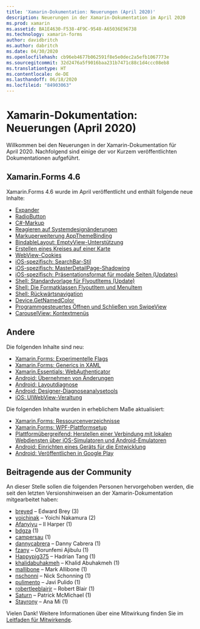 ```yaml
---
title: 'Xamarin-Dokumentation: Neuerungen (April 2020)'
description: Neuerungen in der Xamarin-Dokumentation im April 2020
ms.prod: xamarin
ms.assetid: BA1E4630-F538-4F9C-9548-A65036E96738
ms.technology: xamarin-forms
author: davidbritch
ms.author: dabritch
ms.date: 04/30/2020
ms.openlocfilehash: cb96eb4677b062591f8e5e0dec2a5efb1067773e
ms.sourcegitcommit: 32d2476a5f9016baa231b7471c88c1d4ccc08eb8
ms.translationtype: HT
ms.contentlocale: de-DE
ms.lasthandoff: 06/18/2020
ms.locfileid: "84903063"
---
```

# <a name="xamarin-docs-whats-new-april-2020"></a>Xamarin-Dokumentation: Neuerungen (April 2020)

Willkommen bei den Neuerungen in der Xamarin-Dokumentation für April 2020. Nachfolgend sind einige der vor Kurzem veröffentlichten Dokumentationen aufgeführt.

## <a name="xamarinforms-46"></a>Xamarin.Forms 4.6

Xamarin.Forms 4.6 wurde im April veröffentlicht und enthält folgende neue Inhalte:

- [Expander](~/xamarin-forms/user-interface/expander.md)
- [RadioButton](~/xamarin-forms/user-interface/radiobutton.md)
- [C#-Markup](~/xamarin-forms/user-interface/csharp-markup.md)
- [Reagieren auf Systemdesignänderungen](~/xamarin-forms/user-interface/theming/system-theme-changes.md)
- [Markuperweiterung AppThemeBinding](~/xamarin-forms/xaml/markup-extensions/consuming.md#appthemebinding-markup-extension)
- [BindableLayout: EmptyView-Unterstützung](~/xamarin-forms/user-interface/layouts/bindable-layouts.md)
- [Erstellen eines Kreises auf einer Karte](~/xamarin-forms/user-interface/map/polygons.md#create-a-circle)
- [WebView-Cookies](~/xamarin-forms/user-interface/webview.md#cookies)
- [iOS-spezifisch: SearchBar-Stil](~/xamarin-forms/platform/ios/searchbar-style.md)
- [iOS-spezifisch: MasterDetailPage-Shadowing](~/xamarin-forms/platform/ios/masterdetailpage-shadow.md)
- [iOS-spezifisch: Präsentationsformat für modale Seiten (Updates)](~/xamarin-forms/platform/ios/page-presentation-style.md)
- [Shell: Standardvorlage für FlyoutItems (Update)](~/xamarin-forms/app-fundamentals/shell/flyout.md#default-template-for-flyoutitems)
- [Shell: Die Formatklassen FlyoutItem und MenuItem](~/xamarin-forms/app-fundamentals/shell/flyout.md#flyoutitem-and-menuitem-style-classes)
- [Shell: Rückwärtsnavigation](~/xamarin-forms/app-fundamentals/shell/navigation.md#backwards-navigation)
- [Device.GetNamedColor](~/xamarin-forms/platform/device.md#devicegetnamedcolor)
- [Programmgesteuertes Öffnen und Schließen von SwipeView](~/xamarin-forms/user-interface/swipeview.md#open-and-close-a-swipeview-programmatically)
- [CarouselView: Kontextmenüs](~/xamarin-forms/user-interface/carouselview/populate-data.md#context-menus)

## <a name="other"></a>Andere

Die folgenden Inhalte sind neu:

- [Xamarin.Forms: Experimentelle Flags](~/xamarin-forms/internals/experimental-flags.md)
- [Xamarin.Forms: Generics in XAML](~/xamarin-forms/xaml/generics.md)
- [Xamarin.Essentials: WebAuthenticator](~/essentials/web-authenticator.md?context=xamarin%2Fxamarin-forms)
- [Android: Übernehmen von Änderungen](~/android/deploy-test/apply-changes.md)
- [Android: Layoutdiagnose](~/android/user-interface/android-designer/diagnostics.md)
- [Android: Designer-Diagnoseanalysetools](~/android/user-interface/android-designer/diagnostic-analyzers.md)
- [iOS: UIWebView-Veraltung](~/ios/user-interface/controls/webview.md#uiwebview-deprecation)

Die folgenden Inhalte wurden in erheblichem Maße aktualisiert:

- [Xamarin.Forms: Ressourcenverzeichnisse](~/xamarin-forms/xaml/resource-dictionaries.md)
- [Xamarin.Forms: WPF-Plattformsetup](~/xamarin-forms/platform/other/wpf.md)
- [Plattformübergreifend: Herstellen einer Verbindung mit lokalen Webdiensten über iOS-Simulatoren und Android-Emulatoren](~/cross-platform/deploy-test/connect-to-local-web-services.md)
- [Android: Einrichten eines Geräts für die Entwicklung](~/android/get-started/installation/set-up-device-for-development.md)
- [Android: Veröffentlichen in Google Play](~/android/deploy-test/publishing/publishing-to-google-play/index.md)

## <a name="community-contributors"></a>Beitragende aus der Community

An dieser Stelle sollen die folgenden Personen hervorgehoben werden, die seit den letzten Versionshinweisen an der Xamarin-Dokumentation mitgearbeitet haben:

- [breyed](https://github.com/breyed) – Edward Brey (3)
- [yoichinak](https://github.com/yoichinak) – Yoichi Nakamura (2)
- [Afanyiyu](https://github.com/Afanyiyu) – Il Harper (1)
- [bdgza](https://github.com/bdgza) (1)
- [campersau](https://github.com/campersau) (1)
- [dannycabrera](https://github.com/dannycabrera) – Danny Cabrera (1)
- [fzany](https://github.com/fzany) – Olorunfemi Ajibulu (1)
- [Happypig375](https://github.com/Happypig375) – Hadrian Tang (1)
- [khalidabuhakmeh](https://github.com/khalidabuhakmeh) – Khalid Abuhakmeh (1)
- [mallibone](https://github.com/mallibone) – Mark Allibone (1)
- [nschonni](https://github.com/nschonni) – Nick Schonning (1)
- [pulimento](https://github.com/pulimento) – Javi Pulido (1)
- [robertleeblairjr](https://github.com/robertleeblairjr) – Robert Blair (1)
- [Saturn](https://github.com/Saturn) – Patrick McMichael (1)
- [Stayrony](https://github.com/Stayrony) – Ana Mi (1)

Vielen Dank! Weitere Informationen über eine Mitwirkung finden Sie im [Leitfaden für Mitwirkende](https://github.com/MicrosoftDocs/xamarin-docs/blob/live/CONTRIBUTING.md).
